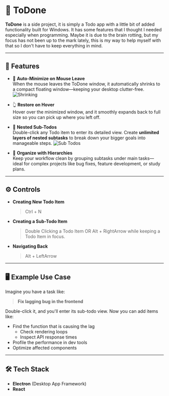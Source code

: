 # 📝 ToDone

**ToDone** is a side project, it is simply a Todo app with a little bit of added functionality built for Windows. It has some features that I thought I needed especially when programming. Maybe it is due to the brain rotting, but my focus has not been up to the mark lately, this is my way to help myself with that so I don't have to keep everything in mind.

---

## 🚀 Features

- 🔁 **Auto-Minimize on Mouse Leave**  
  When the mouse leaves the ToDone window, it automatically shrinks to a compact floating window—keeping your desktop clutter-free.
  ![Shrinking](https://github.com/user-attachments/assets/1a05371a-2ac2-4403-aa53-570d18b72fa6)

- 👆 **Restore on Hover**  
  Hover over the minimized window, and it smoothly expands back to full size so you can pick up where you left off.

- 🧠 **Nested Sub-Todos**  
  Double-click any Todo item to enter its detailed view. Create **unlimited layers of nested subtasks** to break down your bigger goals into manageable steps.
  ![Sub Todos](https://github.com/user-attachments/assets/e82a9999-4e1b-4099-9640-0716972705cb)


- 📂 **Organize with Hierarchies**  
  Keep your workflow clean by grouping subtasks under main tasks—ideal for complex projects like bug fixes, feature development, or study plans.

---

## ⚙️ Controls

- **Creating New Todo Item**
  > Ctrl + N

- **Creating a Sub-Todo Item**
  > Double Clicking a Todo Item OR Alt + RightArrow while keeping a Todo Item in focus.

- **Navigating Back**
  > Alt + LeftArrow

---

## 🖥️ Example Use Case

Imagine you have a task like:

> **Fix lagging bug in the frontend**

Double-click it, and you'll enter its sub-todo view. Now you can add items like:

- Find the function that is causing the lag
  - Check rendering loops
  - Inspect API response times
- Profile the performance in dev tools
- Optimize affected components

---

## 🛠 Tech Stack

- **Electron** (Desktop App Framework)
- **React**

